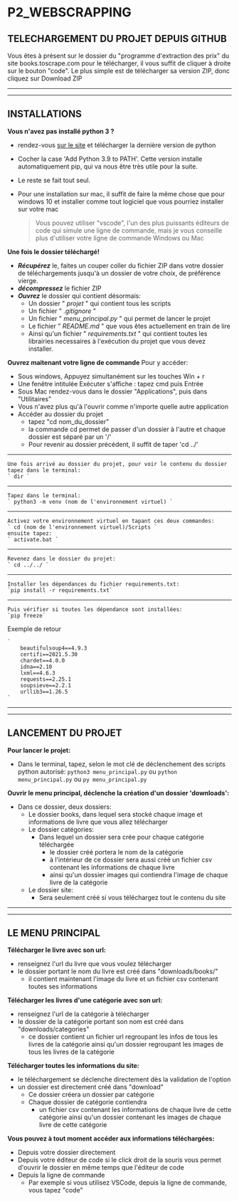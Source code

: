 # P2_WEBSCRAPPING

## TELECHARGEMENT DU PROJET DEPUIS GITHUB

Vous êtes à présent sur le dossier du "programme d'extraction des prix" du site books.toscrape.com
pour le télécharger, il vous suffit de cliquer à droite sur le bouton "code".
Le plus simple est de télécharger sa version ZIP, donc cliquez sur Download ZIP

---
---

## INSTALLATIONS

**Vous n'avez pas installé python 3 ?**

- rendez-vous [sur le site](https://www.python.org/downloads/) et télécharger la dernière version de python
- Cocher la case 'Add Python 3.9 to PATH'. Cette version installe automatiquement pip, qui va nous être très utile pour la suite.
- Le reste se fait tout seul.
- Pour une installation sur mac, il suffit de faire la même chose que pour windows 10 et installer comme tout logiciel que vous pourriez installer sur votre mac

    > Vous pouvez utiliser "vscode", l'un des plus puissants éditeurs de code qui   simule une ligne de commande, mais je vous conseille plus d'utiliser votre ligne de commande Windows ou Mac

**Une fois le dossier téléchargé!**

- ***Récupérez*** le, faites un couper coller du fichier ZIP dans votre dossier de téléchargements jusqu'à un dossier de votre choix, de préférence vierge.
- ***décompressez*** le fichier ZIP
- ***Ouvrez*** le dossier qui contient désormais:
  - Un dossier " *projet* " qui contient tous les scripts
  - Un fichier " *.gitignore* "
  - Un fichier " *menu_principal.py* " qui permet de lancer le projet
  - Le fichier " *README.md* " que vous êtes actuellement en train de lire
  - Ainsi qu'un fichier " *requirements.txt* " qui contient toutes les librairies necessaires à l'exécution du projet que vous devez installer.

**Ouvrez maitenant votre ligne de commande**
Pour y accéder:

- Sous windows, Appuyez simultanément sur les touches Win + r
- Une fenêtre intitulée Exécuter s'affiche : tapez cmd puis Entrée
- Sous Mac rendez-vous dans le dossier "Applications", puis dans "Utilitaires"
- Vous n'avez plus qu'à l'ouvrir comme n'importe quelle autre application
- Accéder au dossier du projet
  - tapez "cd nom_du_dossier"
  - la commande cd permet de passer d'un dossier à l'autre et chaque dossier est séparé par un '/'
  - Pour revenir au dossier précédent, il suffit de taper 'cd ../'

---

    Une fois arrivé au dossier du projet, pour voir le contenu du dossier tapez dans le terminal:
    ` dir `

---

    Tapez dans le terminal:
    ` python3 -m venv (nom de l'environnement virtuel) `

---

    Activez votre environnement virtuel en tapant ces deux commandes:
    ` cd (nom de l'environnement virtuel)/Scripts `
    ensuite tapez:
    ` activate.bat `

---

    Revenez dans le dossier du projet:
    ` cd ../../ `

---

    Installer les dépendances du fichier requirements.txt:
    `pip install -r requirements.txt`

---

    Puis vérifier si toutes les dépendance sont installées:
    `pip freeze`
Exemple de retour

    `
        beautifulsoup4==4.9.3
        certifi==2021.5.30
        chardet==4.0.0
        idna==2.10
        lxml==4.6.3
        requests==2.25.1
        soupsieve==2.2.1
        urllib3==1.26.5
    `
---
---

## LANCEMENT DU PROJET

**Pour lancer le projet:**

- Dans le terminal, tapez, selon le mot clé de déclenchement des scripts python autorisé:
`python3 menu_principal.py`
ou
`python menu_principal.py`
ou
`py menu_principal.py`

**Ouvrir le menu principal, déclenche la création d'un dossier 'downloads':**

- Dans ce dossier, deux dossiers:
  - Le dossier books, dans lequel sera stocké chaque image et informations de livre que vous allez télécharger
  - Le dossier catégories:
    - Dans lequel un dossier sera crée pour chaque catégorie téléchargée
      - le dossier créé portera le nom de la catégorie
      - à l'intérieur de ce dossier sera aussi créé un fichier csv contenant les informations de chaque livre
      - ainsi qu'un dossier images qui contiendra l'image de chaque livre de la catégorie
  - Le dossier site:
    - Sera seulement créé si vous téléchargez tout le contenu du site

---
---

## **LE MENU PRINCIPAL**

**Télécharger le livre avec son url:**

- renseignez l'url du livre que vous voulez télécharger
- le dossier portant le nom du livre est créé dans "downloads/books/"
  - il contient maintenant l'image du livre et un fichier csv contenant toutes ses informations

**Télécharger les livres d'une catégorie avec son url:**

- renseignez l'url de la catégorie à télécharger
- le dossier de la catégorie portant son nom est créé dans "downloads/categories"
  - ce dossier contient un fichier url regroupant les infos de tous les livres de la catégorie
  ainsi qu'un dossier regroupant les images de tous les livres de la catégorie

**Télécharger toutes les informations du site:**

- le téléchargement se déclenche directement dès la validation de l'option
- un dossier est directement créé dans "download"
  - Ce dossier créera un dossier par catégorie
  - Chaque dossier de catégorie contiendra
    - un fichier csv contenant les informations de chaque livre de cette catégorie
    ainsi qu'un dossier contenant les images de chaque livre de cette catégorie
    
**Vous pouvez à tout moment accéder aux informations téléchargées:**

- Depuis votre dossier directement
- Depuis votre éditeur de code si le click droit de la souris vous permet d'ouvrir le dossier en même temps que l'éditeur de code
- Depuis la ligne de commande
    -  Par exemple si vous utilisez VSCode, depuis la ligne de commande, vous tapez "code"
